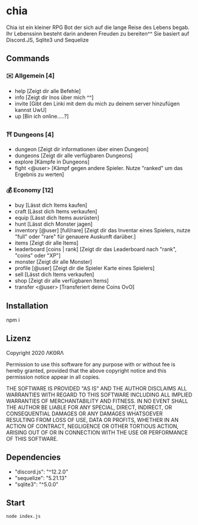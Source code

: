 
# chia
Chia ist ein kleiner RPG Bot der sich auf die lange Reise des Lebens begab. Ihr Lebenssinn besteht darin anderen Freuden zu bereiten^^ 
Sie basiert auf Discord.JS, Sqlite3 und Sequelize

## Commands
### :envelope:  Allgemein [4]
* help [Zeigt dir alle Befehle]
* info [Zeigt dir Inos über mich ^^]
* invite [Gibt den Linki mit dem du mich zu deinem server hinzufügen kannst UwU]
* up [Bin ich online.....?]


### :shinto_shrine: Dungeons [4]
* dungeon <id> [Zeigt dir informationen über einen Dungeon]
* dungeons [Zeigt dir alle verfügbaren Dungeons]
* explore [Kämpfe in Dungeons]
* fight <@user> [Kämpf gegen andere Spieler. Nutze "ranked" um das Ergebnis zu werten]

### :moneybag:  Economy [12]
* buy <item> [Lässt dich Items kaufen]
* craft <item> [Lässt dich Items verkaufen]
* equip <item> [Lässt dich Items ausrüsten]
* hunt [Lässt dich Monster jagen]
* inventory [@user] [full/rare] [Zeigt dir das Inventar eines Spielers, nutze "full" oder "rare" für genauere Auskunft darüber.]
* items [Zeigt dir alle Items]
* leaderboard [coins | rank] [Zeigt dir das Leaderboard nach "rank", "coins" oder "XP"]
* monster [Zeigt dir alle Monster]
* profile [@user] [Zeigt dir die Spieler Karte eines Spielers]
* sell <item> [Lässt dich Items verkaufen]
* shop [Zeigt dir alle verfügbaren Items]
* transfer <@user> <amount> [Transferiert deine Coins OvO]

## Installation
npm i

## Lizenz
Copyright 2020 ΛΚΘRΛ

Permission to use this software for any purpose with or without fee is hereby granted, provided that the above copyright notice and this permission notice appear in all copies.

THE SOFTWARE IS PROVIDED "AS IS" AND THE AUTHOR DISCLAIMS ALL WARRANTIES WITH REGARD TO THIS SOFTWARE INCLUDING ALL IMPLIED WARRANTIES OF MERCHANTABILITY AND FITNESS. IN NO EVENT SHALL THE AUTHOR BE LIABLE FOR ANY SPECIAL, DIRECT, INDIRECT, OR CONSEQUENTIAL DAMAGES OR ANY DAMAGES WHATSOEVER RESULTING FROM LOSS OF USE, DATA OR PROFITS, WHETHER IN AN ACTION OF CONTRACT, NEGLIGENCE OR OTHER TORTIOUS ACTION, ARISING OUT OF OR IN CONNECTION WITH THE USE OR PERFORMANCE OF THIS SOFTWARE.

## Dependencies
* "discord.js": "^12.2.0"
* "sequelize": "5.21.13"    
* "sqlite3": "^5.0.0"

## Start
```node index.js```
